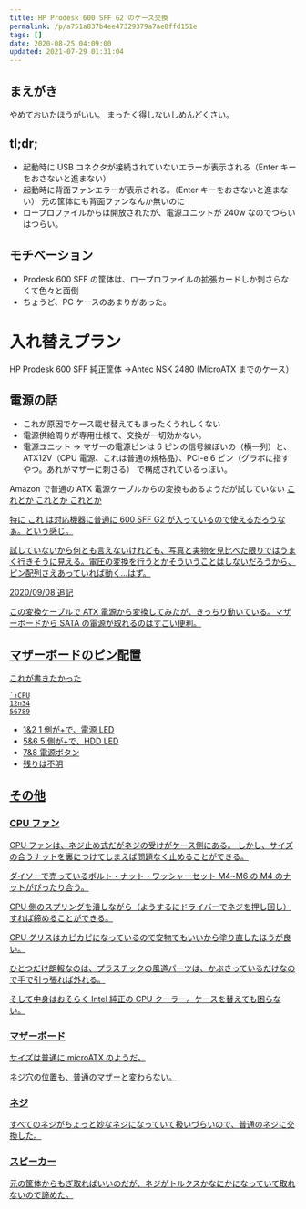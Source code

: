 ```yaml
---
title: HP Prodesk 600 SFF G2 のケース交換
permalink: /p/a751a837b4ee47329379a7ae8ffd151e
tags: []
date: 2020-08-25 04:09:00
updated: 2021-07-29 01:31:04
---
```


## まえがき

やめておいたほうがいい。 まったく得しないしめんどくさい。

## tl;dr;

- 起動時に USB コネクタが接続されていないエラーが表示される（Enter キーをおさないと進まない）
- 起動時に背面ファンエラーが表示される。（Enter キーをおさないと進まない） 元の筐体にも背面ファンなんか無いのに
- ロープロファイルからは開放されたが、電源ユニットが 240w なのでつらいはつらい。

## モチベーション

- Prodesk 600 SFF の筐体は、ロープロファイルの拡張カードしか刺さらなくて色々と面倒
- ちょうど、PC ケースのあまりがあった。

# 入れ替えプラン

HP Prodesk 600 SFF 純正筐体 →Antec NSK 2480 (MicroATX までのケース）

## 電源の話

- これが原因でケース載せ替えてもまったくうれしくない
- 電源供給周りが専用仕様で、交換が一切効かない。
- 電源ユニット → マザーの電源ピンは 6 ピンの信号線ぽいの（横一列）と、ATX12V（CPU 電源、これは普通の規格品）、PCI-e 6 ピン（グラボに指すやつ。あれがマザーに刺さる） で構成されているっぽい。

Amazon で普通の ATX 電源ケーブルからの変換もあるようだが試していない <a href="https://www.amazon.co.jp/dp/B08B6D5KWC">これとか <a href="https://www.amazon.co.jp/dp/B06XW7RWNH">これとか <a href="https://www.amazon.co.jp/dp/B077PXQL71">これとか

特に <a href="https://www.amazon.co.jp/dp/B07PNGTB2Y">これ は対応機器に普通に 600 SFF G2 が入っているので使えるだろうなぁ。という感じ。

試していないから何とも言えないけれども、写真と実物を見比べた限りではうまく行きそうに見える。電圧の変換を行うとかそういうことはしないだろうから、ピン配列さえあっていれば動く…はず。

2020/09/08 追記

<a href="https://www.amazon.co.jp/dp/B07PNGTB2Y">この変換ケーブルで ATX 電源から変換してみたが、きっちり動いている。マザーボードから SATA の電源が取れるのはすごい便利。

## マザーボードのピン配置

これが書きたかった

```
`↑CPU
12n34
56789
```

- 1&2 1 側が+で、電源 LED
- 5&6 5 側が+で、HDD LED
- 7&8 電源ボタン
- 残りは不明

## その他

### CPU ファン

CPU ファンは、ネジ止め式だがネジの受けがケース側にある。 しかし、サイズの合うナットを裏につけてしまえば問題なく止めることができる。

ダイソーで売っているボルト・ナット・ワッシャーセット M4\~M6 の M4 のナットがぴったり合う。

CPU 側のスプリングを潰しながら（ようするにドライバーでネジを押し回し）すれば締めることができる。

CPU グリスはカピカピになっているので安物でもいいから塗り直したほうが良い。

ひとつだけ朗報なのは、プラスチックの風道パーツは、かぶさっているだけなので手で引っ張れば外れる。

そして中身はおそらく Intel 純正の CPU クーラー。ケースを替えても困らない。

### マザーボード

サイズは普通に microATX のようだ。

ネジ穴の位置も、普通のマザーと変わらない。

### ネジ

すべてのネジがちょっと妙なネジになっていて扱いづらいので、普通のネジに交換した。

### スピーカー

元の筐体からもぎ取ればいいのだが、ネジがトルクスかなにかになっていて取れないので諦めた。
